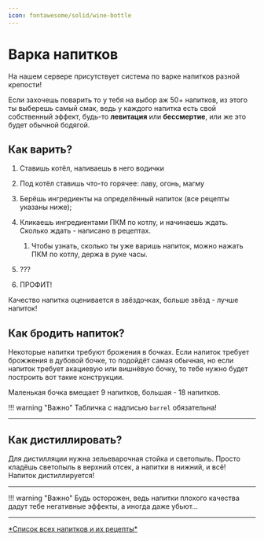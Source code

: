 ```yaml
---
icon: fontawesome/solid/wine-bottle
---
```


<head>
    <!-- Yandex.RTB -->
    <script>window.yaContextCb=window.yaContextCb||[]</script>
    <script src="https://yandex.ru/ads/system/context.js" async></script>
</head>

<!-- Yandex.RTB R-A-5374421-1 -->
<div id="yandex_rtb_R-A-5374421-1"></div>
<script>
window.yaContextCb.push(()=>{
    Ya.Context.AdvManager.render({
        "blockId": "R-A-5374421-1",
        "renderTo": "yandex_rtb_R-A-5374421-1"
    })
})
</script>

# Варка напитков

На нашем сервере присутствует система по варке напитков разной крепости! 

Если захочешь поварить то у тебя на выбор аж 50+ напитков, из этого ты выберешь самый смак, ведь у каждого напитка есть свой собственный эффект, будь-то **левитация** или **бессмертие**, или же это будет обычной бодягой.

## **Как варить?**

1. Ставишь котёл, наливаешь в него водички

2. Под котёл ставишь что-то горячее: лаву, огонь, магму

3. Берёшь ингредиенты на определённый напиток (все рецепты указаны ниже);

4. Кликаешь ингредиентами ПКМ по котлу, и начинаешь ждать. Сколько ждать - написано в рецептах.

    1. Чтобы узнать, сколько ты уже варишь напиток, можно нажать ПКМ по котлу, держа в руке часы.

5. ???

6. ПРОФИТ!

Качество напитка оценивается в звёздочках, больше звёзд - лучше напиток! 

## Как бродить напиток?

Некоторые напитки требуют брожения в бочках. Если напиток требует брожжения в дубовой бочке, то подойдёт самая обычная, но если напиток требует акациевую или вишнёвую бочку, то тебе нужно будет построить вот такие конструкции.

Маленькая бочка вмещает 9 напитков, большая - 18 напитков.

!!! warning "Важно"
    Табличка с надписью `barrel` обязательна!

***

## Как дистиллировать?

Для дистилляции нужна зельеварочная стойка и светопыль. Просто кладёшь светопыль в верхний отсек, а напитки в нижний, и всё! Напиток дистиллируется!

***

!!! warning "Важно"
    Будь осторожен, ведь напитки плохого качества дадут тебе негативные эффекты, а иногда даже убьют...

***

[\*Список всех напитков и их рецепты\*](https://docs.google.com/spreadsheets/d/1eeP827cOQyv0Hjfr392m7XS6pfpHPupX/edit#gid=1699314821)

